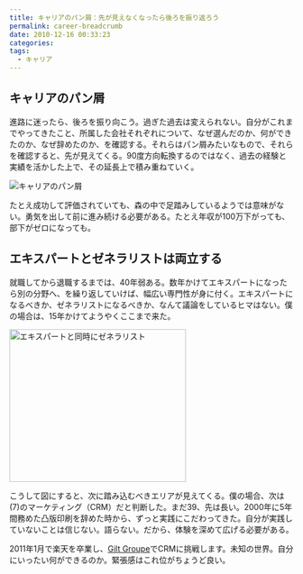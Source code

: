 ```yaml
---
title: キャリアのパン屑：先が見えなくなったら後ろを振り返ろう
permalink: career-breadcrumb
date: 2010-12-16 00:33:23
categories: 
tags:
  - キャリア
---
```

## キャリアのパン屑
進路に迷ったら、後ろを振り向こう。過ぎた過去は変えられない。自分がこれまでやってきたこと、所属した会社それぞれについて、なぜ選んだのか、何ができたのか、なぜ辞めたのか、を確認する。それらはパン屑みたいなもので、それらを確認すると、先が見えてくる。90度方向転換するのではなく、過去の経験と実績を活かした上で、その延長上で積み重ねていく。
<!-- more -->

<img src="//res.cloudinary.com/mak00s/image/upload/f_auto,w_auto:200:688/v1523809566/career-breadcrumb.png" alt="キャリアのパン屑" sizes="100vw" />

たとえ成功して評価されていても、森の中で足踏みしているようでは意味がない。勇気を出して前に進み続ける必要がある。たとえ年収が100万下がっても、部下がゼロになっても。

## エキスパートとゼネラリストは両立する
就職してから退職するまでは、40年弱ある。数年かけてエキスパートになったら別の分野へ、を繰り返していけば、幅広い専門性が身に付く。エキスパートになるべきか、ゼネラリストになるべきか、なんて議論をしているヒマはない。僕の場合は、15年かけてようやくここまで来た。

<img src="//res.cloudinary.com/mak00s/image/upload/f_auto/v1523871956/career-domain.png" alt="エキスパートと同時にゼネラリスト" width="313" height="271" />

こうして図にすると、次に踏み込むべきエリアが見えてくる。僕の場合、次は(7)のマーケティング（CRM）だと判断した。まだ39、先は長い。2000年に5年間務めた凸版印刷を辞めた時から、ずっと実践にこだわってきた。自分が実践していないことは信じない。語らない。だから、体験を深めて広げる必要がある。

2011年1月で楽天を卒業し、[Gilt Groupe](http://goo.gl/oR9pX)でCRMに挑戦します。未知の世界。自分にいったい何ができるのか。緊張感はこれ位がちょうど良い。
